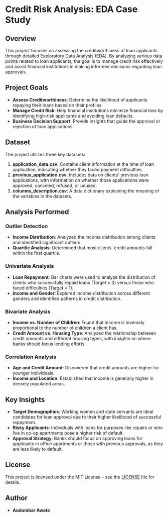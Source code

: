 # Credit Risk Analysis: EDA Case Study

## Overview

This project focuses on assessing the creditworthiness of loan applicants through detailed Exploratory Data Analysis (EDA). By analyzing various data points related to loan applicants, the goal is to manage credit risk effectively and assist financial institutions in making informed decisions regarding loan approvals.

## Project Goals

- **Assess Creditworthiness**: Determine the likelihood of applicants repaying their loans based on their profiles.
- **Manage Credit Risk**: Help financial institutions minimize financial loss by identifying high-risk applicants and avoiding loan defaults.
- **Business Decision Support**: Provide insights that guide the approval or rejection of loan applications.

## Dataset

The project utilizes three key datasets:

1. **application_data.csv**: Contains client information at the time of loan application, indicating whether they faced payment difficulties.
2. **previous_application.csv**: Includes data on clients' previous loan applications, with information on whether those applications were approved, canceled, refused, or unused.
3. **columns_description.csv**: A data dictionary explaining the meaning of the variables in the datasets.

## Analysis Performed

### Outlier Detection
- **Income Distribution**: Analyzed the income distribution among clients and identified significant outliers.
- **Quartile Analysis**: Determined that most clients' credit amounts fall within the first quartile.

### Univariate Analysis
- **Loan Repayment**: Bar charts were used to analyze the distribution of clients who successfully repaid loans (Target = 0) versus those who faced difficulties (Target = 1).
- **Income and Gender**: Explored income distribution across different genders and identified patterns in credit distribution.

### Bivariate Analysis
- **Income vs. Number of Children**: Found that income is inversely proportional to the number of children a client has.
- **Credit Amount vs. Housing Type**: Analyzed the relationship between credit amounts and different housing types, with insights on where banks should focus lending efforts.

### Correlation Analysis
- **Age and Credit Amount**: Discovered that credit amounts are higher for younger individuals.
- **Income and Location**: Established that income is generally higher in densely populated areas.

## Key Insights

- **Target Demographics**: Working women and state servants are ideal candidates for loan approval due to their higher likelihood of successful repayment.
- **Risky Applicants**: Individuals with loans for purposes like repairs or who live in co-op apartments pose a higher risk of default.
- **Approval Strategy**: Banks should focus on approving loans for applicants in office apartments or those with previous approvals, as they are less likely to default.

## License

This project is licensed under the MIT License - see the [LICENSE](LICENSE) file for details.

## Author

- **Audumbar Awate**

